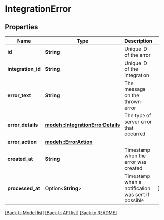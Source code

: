 # IntegrationError

## Properties

Name | Type | Description | Notes
------------ | ------------- | ------------- | -------------
**id** | **String** | Unique ID of the error | 
**integration_id** | **String** | Unique ID of the integration | 
**error_text** | **String** | The message on the thrown error | 
**error_details** | [**models::IntegrationErrorDetails**](IntegrationErrorDetails.md) | The type of server error that occurred | 
**error_action** | [**models::ErrorAction**](Error_action.md) |  | 
**created_at** | **String** | Timestamp when the error was created | 
**processed_at** | Option<**String**> | Timestamp when a notification was sent if possible | [optional]

[[Back to Model list]](../README.md#documentation-for-models) [[Back to API list]](../README.md#documentation-for-api-endpoints) [[Back to README]](../README.md)


